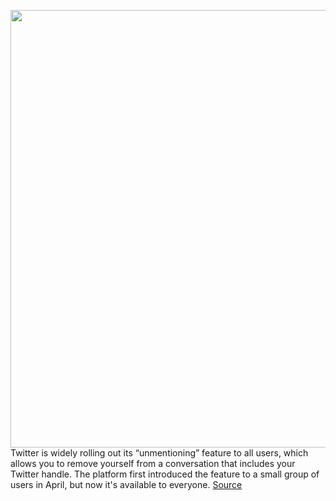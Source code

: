 <img src='https://cdn.vox-cdn.com/thumbor/Sq9CpjN_tre0beclzb1XZ42ORm0=/0x0:2040x1360/1200x800/filters:focal(857x517:1183x843)/cdn.vox-cdn.com/uploads/chorus_image/image/71095920/acastro_170726_1777_0012_v3.0.jpg' width='700px' /><br/>
Twitter is widely rolling out its “unmentioning” feature to all users, which allows you to remove yourself from a conversation that includes your Twitter handle. The platform first introduced the feature to a small group of users in April, but now it's available to everyone.
<a href='https://www.theverge.com/2022/7/11/23204111/twitter-unmentioning-all-users-leave-conversation-thread'> Source <a/>
